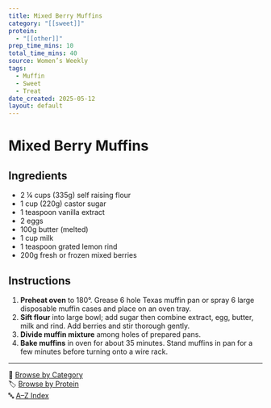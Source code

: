 ```yaml
---
title: Mixed Berry Muffins
category: "[[sweet]]"
protein:
  - "[[other]]"
prep_time_mins: 10
total_time_mins: 40
source: Women’s Weekly
tags:
  - Muffin
  - Sweet
  - Treat
date_created: 2025-05-12
layout: default
---
```


# Mixed Berry Muffins

## Ingredients

- 2 ¼ cups (335g) self raising flour
- 1 cup (220g) castor sugar
- 1 teaspoon vanilla extract
- 2 eggs
- 100g butter (melted)
- 1 cup milk
- 1 teaspoon grated lemon rind
- 200g fresh or frozen mixed berries

## Instructions

1. **Preheat oven** to 180°. Grease 6 hole Texas muffin pan or spray 6 large disposable muffin cases and place on an oven tray.
2. **Sift flour** into large bowl; add sugar then combine extract, egg, butter, milk and rind. Add berries and stir thorough gently.
3. **Divide muffin mixture** among holes of prepared pans.
4. **Bake muffins** in oven for about 35 minutes. Stand muffins in pan for a few minutes before turning onto a wire rack.


---

📁 [Browse by Category](../indexes/categories.md)  
🏷️ [Browse by Protein](../indexes/proteins.md)  
🔤 [A–Z Index](../indexes/alphabet.md)
